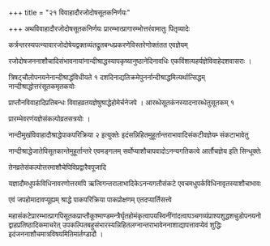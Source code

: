 +++
title = "२१ विवाहादौरजोदोषसूतकनिर्णयः"

+++
अथविवाहादौरजोदोषसूतकनिर्णयः प्रारम्भात्प्रागारम्भोत्तरंवामातुः पितृव्यादेः

कर्त्रन्तरस्यपत्न्यावारजोदोषेयद्वक्तव्यंतद्रूतबन्धप्रकरणेविस्तरेणोक्तंतत एवज्ञेयम्

रजोदोषजननाशौचादिसंभावनायांनान्दीश्राद्धस्यापकृष्यानुष्ठानेदिनावधिः एकविंशत्यहर्यज्ञेविवाहेदशवासराः ।

त्रिषट्‌चौलोपनयनेनान्दीश्राद्धंविधीयते १ दशदिनाद्यतिक्रमेपुनर्नान्दीश्राद्धमित्यर्थात्सिद्धम् नान्दीश्राद्धोत्तरंसूतकमृतकयोः

प्राप्तौनविवाहादिप्रतिबन्धः विवाहव्रतयज्ञेषुश्राद्धेहोमेर्चनेजपे । आरब्धेसूतकंनस्यादनारब्धेतुसूतकम् १

प्रारम्भेवरणंयज्ञेसंकल्पोव्रतसत्रयोः ।

नान्दीमुखंविवाहादौश्राद्धेपाकपरिक्रिया २ इत्युक्तेः इदंसन्निहितमुहूर्तान्तराभावादिसंकटीवज्ञेयम्‍ संकटाभावेतु

नान्दीश्राद्धेजातेपिसूतकान्तेमुहूर्तान्तरे एवमङ्गलम् सर्वोप्याशौचापवादोऽनन्यगतिकत्वे आर्तौचज्ञेय इति सिन्धूक्तेः

तेनव्रतेसंकल्पोत्तरमाशौचेपिविप्रद्वारैवपूजादि

यज्ञादौमधुपर्कविधिनावरणोत्तरमपि ऋत्विगन्तरालाभादिकेऽनन्यगतौसंकटे एवचमधुपर्कविधिनावृतस्याशौचाभावः

एवं जपहोमादावप्यूह्यम् श्राद्धे पाकपरिक्रिया पाकप्रोक्षणम् एतदप्यार्तिसत्त्वे

महासंकटेप्रारम्भात्प्रागपिसूतकप्राप्तौकूश्माण्डमन्त्रैर्घृतहोमंकृत्वापयस्विनींगांदत्वापञ्चगव्यंप्राश्यशुद्धशचुडोपनयनोद्वाहप्रतिष्ठादिकमाचरेत्
उपकल्पितबहुसंभारस्यन्निहितलग्नान्तराभावेननाशाद्यापत्तावप्येवं शुद्धिः इदंजननाशौचमात्रविषयमितिमार्तण्डादौ ।
